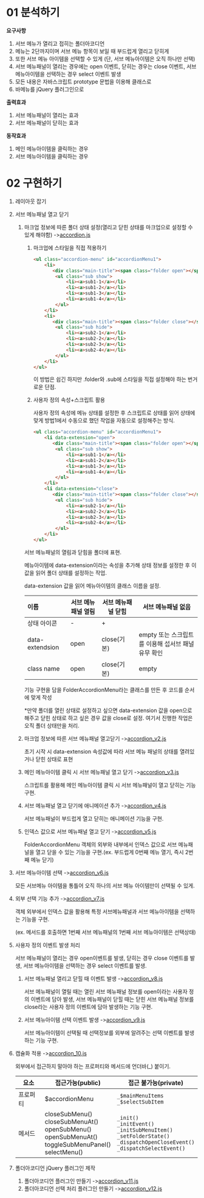 # 01 분석하기

**요구사항**

1. 서브 메뉴가 열리고 접히는 폴더아코디언
2. 메뉴는 2단까지이며 서브 메뉴 항목이 보일 때 부드럽게 열리고 닫히게
3. 또한 서브 메뉴 아이템을 선택할 수 있게 (단, 서브 메뉴아이템은 오직 하나만 선택)
4. 서브 메뉴패널이 열리는 경우에는 open 이벤트, 닫히는 경우는 close 이벤트, 서브 메뉴아이템을 선택하는 경우 select 이벤트 발생
5. 모든 내용은 자바스크립트 prototype 문법을 이용해 클래스로
6. 바메뉴를 jQuery 플러그인으로

**출력효과**

1. 서브 메뉴패널이 열리는 효과
2. 서브 메뉴패널이 닫히는 효과

**동작효과**

1. 메인 메뉴아이템을 클릭하는 경우
2. 서브 메뉴아이템을 클릭하는 경우

# 02 구현하기

1. 레이아웃 잡기

2. 서브 메뉴패널 열고 닫기

   1. 마크업 정보에 따른 폴더 상태 설정(열리고 닫힌 상태를 마크업으로 설정할 수있게 해야함) ->[accordion.js](libs/js/accordion.js)

      1. 마크업에 스타일을 직접 적용하기

         ```html
         <ul class="accordion-menu" id="accordionMenu1">
             <li>
             	<div class="main-title"><span class="folder open"></span><a>menu1</a></div>
                 <ul class="sub show">
                     <li><a>sub1-1</a></li>
                     <li><a>sub1-2</a></li>
                     <li><a>sub1-3</a></li>
                     <li><a>sub1-4</a></li>
                 </ul>
             </li>
             <li>
             	<div class="main-title"><span class="folder close"></span><a>menu2</a></div>
                 <ul class="sub hide">
                     <li><a>sub2-1</a></li>
                     <li><a>sub2-2</a></li>
                     <li><a>sub2-3</a></li>
                     <li><a>sub2-4</a></li>
                 </ul>
             </li>
         </ul>
         ```

         이 방법은 쉽긴 하지만 .folder와 .sub에 스타일을 직접 설정해야 하는 번거로운 단점.

      2. 사용자 정의 속성+스크립트 활용

         사용자 정의 속성에 메뉴 상태를 설정한 후 스크립트로 상태를 읽어 상태에 맞게 방법1에서 수동으로 했던 작업을 자동으로 설정해주는 방식.

         ```html
         <ul class="accordion-menu" id="accordionMenu1">
             <li data-extension="open">
             	<div class="main-title"><span class="folder open"></span><a>menu1</a></div>
                 <ul class="sub show">
                     <li><a>sub1-1</a></li>
                     <li><a>sub1-2</a></li>
                     <li><a>sub1-3</a></li>
                     <li><a>sub1-4</a></li>
                 </ul>
             </li>
             <li data-extension="close">
             	<div class="main-title"><span class="folder close"></span><a>menu2</a></div>
                 <ul class="sub hide">
                     <li><a>sub2-1</a></li>
                     <li><a>sub2-2</a></li>
                     <li><a>sub2-3</a></li>
                     <li><a>sub2-4</a></li>
                 </ul>
             </li>
         </ul>
         ```

      서브 메뉴패널의 열림과 닫힘을 폴더에 표현.

      메뉴아이템에 data-extension이라는 속성을 추가해 상태 정보를 설정한 후 이 값을 읽어 폴더 상태를 설정하는 작업.

       data-extension 값을 읽어 메뉴아이템의 클래스 이름을 설정.

      | 이름            | 서브 메뉴패널 열림 | 서브 메뉴패널 닫힘 | 서브 메뉴패널 없음                                 |
      | :-------------- | ------------------ | ------------------ | -------------------------------------------------- |
      | 상태 아이콘     | -                  | +                  |                                                    |
      | data-extendsion | open               | close(기본)        | empty 또는 스크립트를 이용해 섭서브 패널 유무 확인 |
      | class name      | open               | close(기본)        | empty                                              |

      기능 구현을 담을 FolderAccordionMenu라는 클래스를 만든 후 코드를 순서에 맞게 작성

      *만약 폴더를 열린 상태로 설정하고 싶으면 data-extension 값을 open으로 해주고 닫힌 상태로 하고 싶은 경우 값을 close로 설정. 여기서 진행한 작업은 오직 폴더 상태만을 처리.

   2. 마크업 정보에 따른 서브 메뉴패널 열고닫기 ->[accordion_v2.js](libs/js/accordion_v2.js)

      초기 시작 시 data-extension 속성값에 따라 서브 메뉴 패널의 상태를 열려있거나 닫힌 상태로 표현

   3. 메인 메뉴아이템 클릭 시 서브 메뉴패널 열고 닫기 ->[accordion_v3.js](libs/js/accordion_v3.js)

      스크립트를 활용해 메인 메뉴아이템 클릭 시 서브 메뉴패널이 열고 닫히는 기능 구현.

   4. 서브 메뉴패널 열고 닫기에 애니메이션 추가 ->[accordion_v4.js](libs/js/accordion_v4.js)

      서브 메뉴패널이 부드럽게 열고 닫히는 애니메이션 기능을 구현.

   5. 인덱스 값으로 서브 메뉴패널 열고 닫기 ->[accordion_v5.js](libs/js/accordion_v5.js)

      FolderAccordionMenu 객체의 외부와 내부에서 인덱스 값으로 서브 메뉴패널을 열고 닫을 수 있는 기능을 구현.(ex. 부드럽게 0번째 메뉴 열기, 즉시 2번째 메뉴 닫기)

3. 서브 메뉴아이템 선택 ->[accordion_v6.js](libs/js/accordion_v6.js)

   모든 서브메뉴 아이템을 통틀어 오직 하나의 서브 메뉴 아이템만이 선택될 수 있게.

4. 외부 선택 기능 추가 ->[accordion_v7.js](libs/js/accordion_v7.js)

   객체 외부에서 인덱스 값을 활용해 특정 서브메뉴패널과 서브 메뉴아이템을 선택하는 기능을 구현.

   (ex. 메서드를 호출하면 1번째 서브 메뉴패널의 1번째 서브 메뉴아이템은 선택상태)

5. 사용자 정의 이벤트 발생 처리

   서브 메뉴패널이 열리는 경우 open이벤트를 발생, 닫히는 경우 close 이벤트를 발생, 서브 메뉴아이템을 선택하는 경우 select 이벤트를 발생.

   1. 서브 메뉴패널 열리고 닫힐 때 이벤트 발생 ->[accordion_v8.js](libs/js/accordion_v8.js)

      서브 메뉴패널이 열릴 때는 열린 서브 메뉴패널 정보를 open이라는 사용자 정의 이벤트에 담아 발생, 서브 메뉴패널이 닫힐 때는 닫힌 서브 메뉴패널 정보를 close라는 사용자 정의 이벤트에 담아 발생하는 기능 구현.

   2. 서브 메뉴아이템 선택 이벤트 발생 ->[accordion_v9.js](libs/js/accordion_v9.js)

      서브 메뉴아이템이 선택될 때 선택정보를 외부에 알려주는 선택 이벤트를 발생하는 기능 구현.

6. 캡슐화 적용 ->[accordion_10.js](libs/js/accordion_v10.js)

   외부에서 접근하지 말아야 하는 프로퍼티와 메서드에 언더바(_) 붙이기.

   | 요소     | 접근가능(public)                                             | 접근 불가능(private)                                         |
   | -------- | ------------------------------------------------------------ | ------------------------------------------------------------ |
   | 프로퍼티 | $accordionMenu                                               | ```_$mainMenuItems```<br>```_$selectSubItem```               |
   | 메서드   | closeSubMenu()<br>closeSubMenuAt()<br>openSubMenu()<br>openSubMenuAt()<br>toggleSubMenuPanel()<br>selectMenu() | ```_init()```<br>```_initEvent()```<br>```_initSubMenuItem()```<br>```_setFolderState()```<br>```_dispatchOpenCloseEvent()```<br>```_dispatchSelectEvent()``` |

7. 폴더아코디언 jQuery 플러그인 제작

   1. 폴더아코디언 플러그인 만들기 ->[accordion_v11.js](libs/js/accordion_v11.js)
   2. 폴더아코디언 선택 처리 플러그인 만들기 ->[accordion_v12.js](libs/js/accordion_v12.js)



